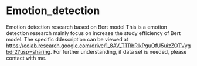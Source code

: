 # Emotion_detection
Emotion detection research based on Bert model
This is a emotion detection research mainly focus on increase the study efficiency of Bert model. The specific ddescription can be viewed at https://colab.research.google.com/drive/1_8AV_TTRbRlkPguOfU5uizZOTVygbdr2?usp=sharing.
For further understanding, if data set is needed, please contact with me.
